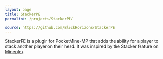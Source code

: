 ```yaml
---
layout: page
title: StackerPE
permalink: /projects/StackerPE/

source: https://github.com/BlockHorizons/StackerPE
---
```

StackerPE is a plugin for PocketMine-MP that adds the ability for a player to stack another player on their head. It was inspired by the Stacker feature on [Mineplex](http://mineplex.com).
